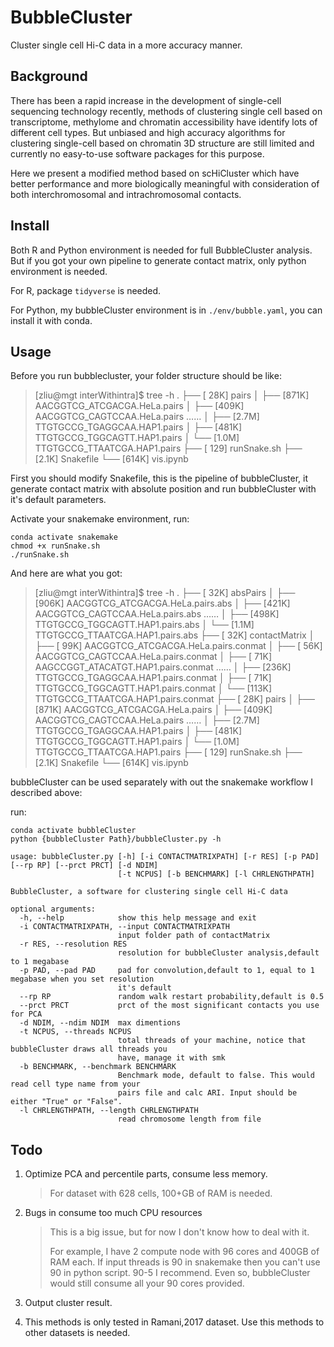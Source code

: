 # BubbleCluster
Cluster single cell Hi-C data in a more accuracy manner.

## Background

There has been a rapid increase in the development of single-cell sequencing technology recently, methods of clustering single cell based on transcriptome, methylome and chromatin accessibility have identify lots of different cell types. But unbiased and high accuracy algorithms for clustering single-cell based on chromatin 3D structure are still limited and currently no easy-to-use software packages for this purpose.

Here we present a modified  method based on scHiCluster which have better performance and more biologically meaningful with consideration  of both interchromosomal and intrachromosomal contacts.

## Install

Both R and Python environment is needed for full BubbleCluster analysis. But if you got your own pipeline to generate contact matrix, only python environment is needed.

For R, package  `tidyverse` is needed.

For Python, my bubbleCluster environment is in `./env/bubble.yaml`, you can install it with conda.

## Usage

Before you run bubblecluster, your folder structure should be like:

>[zliu@mgt interWithintra]$ tree -h
>.
>├── [ 28K]  pairs
>│   ├── [871K]  AACGGTCG_ATCGACGA.HeLa.pairs
>│   ├── [409K]  AACGGTCG_CAGTCCAA.HeLa.pairs
>……
>│   ├── [2.7M]  TTGTGCCG_TGAGGCAA.HAP1.pairs
>│   ├── [481K]  TTGTGCCG_TGGCAGTT.HAP1.pairs
>│   └── [1.0M]  TTGTGCCG_TTAATCGA.HAP1.pairs
>├── [ 129]  runSnake.sh
>├── [2.1K]  Snakefile
>└── [614K]  vis.ipynb

First you should modify Snakefile, this is the pipeline of bubbleCluster,  it generate contact matrix with absolute position and run bubbleCluster with it's default parameters.

Activate your snakemake environment, run:

```shell
conda activate snakemake
chmod +x runSnake.sh
./runSnake.sh
```

And here are what you got:

>[zliu@mgt interWithintra]$ tree -h
>.
>├── [ 32K]  absPairs
>│   ├── [906K]  AACGGTCG_ATCGACGA.HeLa.pairs.abs
>│   ├── [421K]  AACGGTCG_CAGTCCAA.HeLa.pairs.abs
>……
>│   ├── [498K]  TTGTGCCG_TGGCAGTT.HAP1.pairs.abs
>│   └── [1.1M]  TTGTGCCG_TTAATCGA.HAP1.pairs.abs
>├── [ 32K]  contactMatrix
>│   ├── [ 99K]  AACGGTCG_ATCGACGA.HeLa.pairs.conmat
>│   ├── [ 56K]  AACGGTCG_CAGTCCAA.HeLa.pairs.conmat
>│   ├── [ 71K]  AAGCCGGT_ATACATGT.HAP1.pairs.conmat
>……
>│   ├── [236K]  TTGTGCCG_TGAGGCAA.HAP1.pairs.conmat
>│   ├── [ 71K]  TTGTGCCG_TGGCAGTT.HAP1.pairs.conmat
>│   └── [113K]  TTGTGCCG_TTAATCGA.HAP1.pairs.conmat
>├── [ 28K]  pairs
>│   ├── [871K]  AACGGTCG_ATCGACGA.HeLa.pairs
>│   ├── [409K]  AACGGTCG_CAGTCCAA.HeLa.pairs
>……
>│   ├── [2.7M]  TTGTGCCG_TGAGGCAA.HAP1.pairs
>│   ├── [481K]  TTGTGCCG_TGGCAGTT.HAP1.pairs
>│   └── [1.0M]  TTGTGCCG_TTAATCGA.HAP1.pairs
>├── [ 129]  runSnake.sh
>├── [2.1K]  Snakefile
>└── [614K]  vis.ipynb



bubbleCluster can be used separately with out the snakemake workflow I described above:

run:

```
conda activate bubbleCluster
python {bubbleCluster Path}/bubbleCluster.py -h
```

```
usage: bubbleCluster.py [-h] [-i CONTACTMATRIXPATH] [-r RES] [-p PAD] [--rp RP] [--prct PRCT] [-d NDIM]
                        [-t NCPUS] [-b BENCHMARK] [-l CHRLENGTHPATH]

BubbleCluster, a software for clustering single cell Hi-C data

optional arguments:
  -h, --help            show this help message and exit
  -i CONTACTMATRIXPATH, --input CONTACTMATRIXPATH
                        input folder path of contactMatrix
  -r RES, --resolution RES
                        resolution for bubbleCluster analysis,default to 1 megabase
  -p PAD, --pad PAD     pad for convolution,default to 1, equal to 1 megabase when you set resolution
                        it's default
  --rp RP               random walk restart probability,default is 0.5
  --prct PRCT           prct of the most significant contacts you use for PCA
  -d NDIM, --ndim NDIM  max dimentions
  -t NCPUS, --threads NCPUS
                        total threads of your machine, notice that bubbleCluster draws all threads you
                        have, manage it with smk
  -b BENCHMARK, --benchmark BENCHMARK
                        Benchmark mode, default to false. This would read cell type name from your
                        pairs file and calc ARI. Input should be either "True" or "False".
  -l CHRLENGTHPATH, --length CHRLENGTHPATH
                        read chromosome length from file
```



## Todo

1. Optimize PCA and percentile parts, consume less memory.

   > For dataset with 628 cells, 100+GB of RAM is needed.

2. Bugs  in consume too much CPU resources

   > This is a big issue, but for now I don't know how to deal with it.
   >
   > For example, I have 2 compute node with 96 cores and 400GB of RAM each. If input threads is 90 in snakemake then you can't use 90 in python script. 90-5 I recommend.  Even so, bubbleCluster would still consume all your 90 cores provided.

3. Output cluster result.

4. This methods is only tested in Ramani,2017 dataset. Use this methods to other datasets is needed.

